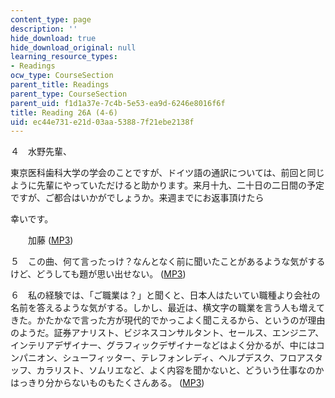 ```yaml
---
content_type: page
description: ''
hide_download: true
hide_download_original: null
learning_resource_types:
- Readings
ocw_type: CourseSection
parent_title: Readings
parent_type: CourseSection
parent_uid: f1d1a37e-7c4b-5e53-ea9d-6246e8016f6f
title: Reading 26A (4-6)
uid: ec44e731-e21d-03aa-5388-7f21ebe2138f
---
```


４　水野先輩、

東京医科歯科大学の学会のことですが、ドイツ語の通訳については、前回と同じように先輩にやっていただけると助かります。来月十九、二十日の二日間の予定ですが、ご都合はいかがでしょうか。来週までにお返事頂けたら

幸いです。

　　加藤 ([MP3](/ans7870/21f/21f.505/f05/audio/Lesson26A-4.mp3))

５　この曲、何て言ったっけ？なんとなく前に聞いたことがあるような気がするけど、どうしても題が思い出せない。 ([MP3](/ans7870/21f/21f.505/f05/audio/Lesson26A-5.mp3))

６　私の経験では、「ご職業は？」と聞くと、日本人はたいてい職種より会社の名前を答えるような気がする。しかし、最近は、横文字の職業を言う人も増えてきた。かたかなで言った方が現代的でかっこよく聞こえるから、というのが理由のようだ。証券アナリスト、ビジネスコンサルタント、セールス、エンジニア、 インテリアデザイナー、グラフィックデザイナーなどはよく分かるが、中にはコンパニオン、シューフィッター、テレフォンレディ、ヘルプデスク、フロアスタッフ、カラリスト、ソムリエなど、よく内容を聞かないと、どういう仕事なのかはっきり分からないものもたくさんある。 ([MP3](/ans7870/21f/21f.505/f05/audio/Lesson26A-6.mp3))